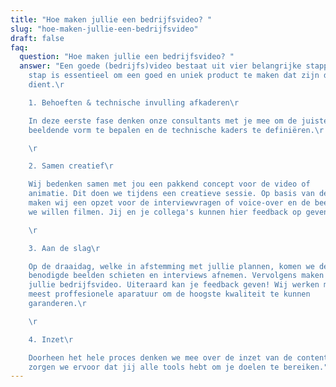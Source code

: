 ```yaml
---
title: "Hoe maken jullie een bedrijfsvideo? "
slug: "hoe-maken-jullie-een-bedrijfsvideo"
draft: false
faq:
  question: "Hoe maken jullie een bedrijfsvideo? "
  answer: "Een goede (bedrijfs)video bestaat uit vier belangrijke stappen. Elke
    stap is essentieel om een goed en uniek product te maken dat zijn doel
    dient.\r

    1. Behoeften & technische invulling afkaderen\r

    In deze eerste fase denken onze consultants met je mee om de juiste
    beeldende vorm te bepalen en de technische kaders te definiëren.\r

    \r

    2. Samen creatief\r

    Wij bedenken samen met jou een pakkend concept voor de video of
    animatie. Dit doen we tijdens een creatieve sessie. Op basis van deze input
    maken wij een opzet voor de interviewvragen of voice-over en de beelden die
    we willen filmen. Jij en je collega's kunnen hier feedback op geven.\r

    \r

    3. Aan de slag\r

    Op de draaidag, welke in afstemming met jullie plannen, komen we de
    benodigde beelden schieten en interviews afnemen. Vervolgens maken wij
    jullie bedrijfsvideo. Uiteraard kan je feedback geven! Wij werken met de
    meest proffesionele aparatuur om de hoogste kwaliteit te kunnen
    garanderen.\r

    \r

    4. Inzet\r

    Doorheen het hele proces denken we mee over de inzet van de content. Zo
    zorgen we ervoor dat jij alle tools hebt om je doelen te bereiken."
---
```

